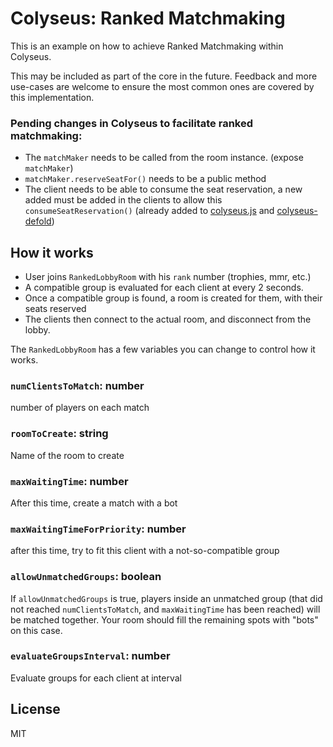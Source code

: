 # Colyseus: Ranked Matchmaking

This is an example on how to achieve Ranked Matchmaking within Colyseus.

This may be included as part of the core in the future. Feedback and more
use-cases are welcome to ensure the most common ones are covered by this
implementation.

### Pending changes in Colyseus to facilitate ranked matchmaking:

- The `matchMaker` needs to be called from the room instance. (expose `matchMaker`)
- `matchMaker.reserveSeatFor()` needs to be a public method
- The client needs to be able to consume the seat reservation, a new added must be added in the clients to allow this `consumeSeatReservation()` (already added to [colyseus.js](https://github.com/colyseus/colyseus.js/) and [colyseus-defold](https://github.com/colyseus/colyseus-defold/))

## How it works

- User joins `RankedLobbyRoom` with his `rank` number (trophies, mmr, etc.)
- A compatible group is evaluated for each client at every 2 seconds.
- Once a compatible group is found, a room is created for them, with their seats reserved
- The clients then connect to the actual room, and disconnect from the lobby.

The `RankedLobbyRoom` has a few variables you can change to control how it works.

### `numClientsToMatch`: number

number of players on each match

### `roomToCreate`: string

Name of the room to create

### `maxWaitingTime`: number

After this time, create a match with a bot

### `maxWaitingTimeForPriority`: number

after this time, try to fit this client with a not-so-compatible group

### `allowUnmatchedGroups`: boolean

If `allowUnmatchedGroups` is true, players inside an unmatched group (that did not reached `numClientsToMatch`, and `maxWaitingTime` has been reached) will be matched together. Your room should fill the remaining spots with "bots" on this case.

### `evaluateGroupsInterval`: number

Evaluate groups for each client at interval

## License

MIT
